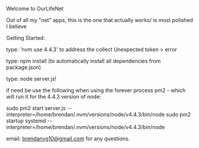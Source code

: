 Welcome to OurLifeNet

Out of all my "net" apps, this is the one that actually works/ is most polished I believe 



Getting Started: 

  type: 'nvm use 4.4.3' to address the collect Unexpected token > error

  type: npm install (to automatically install all dependencies from package.json)

  type: node server.js!

if need be
  use the following when using the forever process pm2 - which will run it for the 4.4.3 version of node:

  sudo pm2 start server.js --interpreter=/home/brendan/.nvm/versions/node/v4.4.3/bin/node
  sudo pm2 startup systemd --interpreter=/home/brendan/.nvm/versions/node/v4.4.3/bin/node

email: brendanvg10@gmail.com for any questions.
